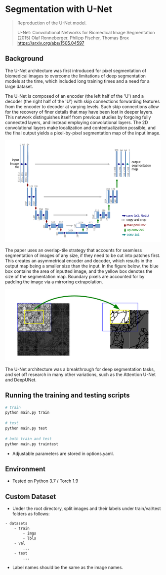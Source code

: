 # Segmentation with U-Net

> Reproduction of the U-Net model. 
>
> U-Net: Convolutional Networks for Biomedical Image Segmentation (2015)
> Olaf Ronneberger, Philipp Fischer, Thomas Brox
> https://arxiv.org/abs/1505.04597

## Background

The U-Net architecture was first introduced for pixel segmentation of biomedical images to overcome the limitations of deep segmentation models at the time, which included long training times and a need for a large dataset. 

The U-Net is composed of an encoder (the left half of the 'U') and a decoder (the right half of the 'U') with skip connections forwarding features from the encoder to decoder at varying levels. Such skip connections allow for the recovery of finer details that may have been lost in deeper layers. This network distinguishes itself from previous studies by forgoing fully connected layers, and instead employing convolutional layers. The 2D convolutional layers make localization and contextualization possible, and the final output yields a pixel-by-pixel segmentation map of the input image. 

![U-Net architecture](unet.png)

The paper uses an overlap-tile strategy that accounts for seamless segmentation of images of any size, if they need to be cut into patches first. This creates an asymmetrical encoder and decoder, which results in the output map being a smaller size than the input. In the figure below, the blue box contains the area of inputted image, and the yellow box denotes the size of the segmentation map. Boundary pixels are accounted for by padding the image via a mirroring extrapolation. 

![overlap](overlap.png)

The U-Net architecture was a breakthrough for deep segmentation tasks, and set off research in many other variations, such as the Attention U-Net and DeepUNet. 

## Running the training and testing scripts

```python
# train
python main.py train

# test
python main.py test

# both train and test
python main.py traintest
```

- Adjustable parameters are stored in options.yaml.

## Environment
- Tested on Python 3.7 / Torch 1.9

## Custom Dataset
- Under the root directory, split images and their labels under train/val/test folders as follows: 

```
- datasets
    - train
        - imgs
        - lbls
    - val
        ...
    - test 
        ...
```

- Label names should be the same as the image names. 